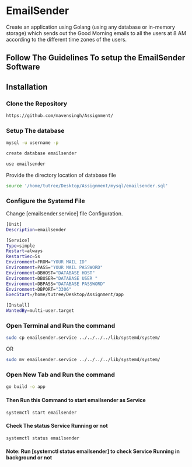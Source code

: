 # EmailSender

Create an application using Golang (using any database or in-memory storage) which sends out the Good Morning emails to all the users at 8 AM according to the different time zones of the users.

## Follow The Guidelines To setup the EmailSender Software

## Installation

### Clone the Repository

```bash
https://github.com/mavensingh/Assignment/
```

### Setup The database

```bash
mysql -u username -p
```

```bash
create database emailsender
```

```bash
use emailsender
```

Provide the directory location of database file

```bash
source '/home/tutree/Desktop/Assignment/mysql/emailsender.sql'
```

### Configure the Systemd File

Change [emailsender.service] file Configuration.

```bash
[Unit]
Description=emailsender

[Service]
Type=simple
Restart=always
RestartSec=5s
Environment=FROM="YOUR MAIL ID"
Environment=PASS="YOUR MAIL PASSWORD"
Environment=DBHOST="DATABASE HOST"
Environment=DBUSER="DATABASE USER "
Environment=DBPASS="DATABASE PASSWORD"
Environment=DBPORT="3306"
ExecStart=/home/tutree/Desktop/Assignment/app

[Install]
WantedBy=multi-user.target
```

### Open Terminal and Run the command

```bash
sudo cp emailsender.service ../../../../lib/systemd/system/
```

OR

```bash
sudo mv emailsender.service ../../../../lib/systemd/system/
```

### Open New Tab and Run the command

```bash
go build -o app
```

#### Then Run this Command to start emailsender as Service

```bash
systemctl start emailsender
```

#### Check The status Service Running or not

```bash
systemctl status emailsender
```

#### Note: Run [systemctl status emailsender] to check Service Running in background or not
